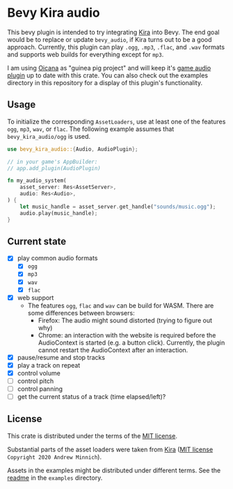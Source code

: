 # Bevy Kira audio

This bevy plugin is intended to try integrating [Kira][kira] into Bevy. The end goal would be to replace or update `bevy_audio`, if Kira turns out to be a good approach. Currently, this plugin can play `.ogg`, `.mp3`, `.flac`, and `.wav` formats and supports web builds for everything except for `mp3`.

I am using [Oicana][oicana] as "guinea pig project" and will keep it's [game audio plugin][oicana-audio] up to date with this crate. You can also check out the examples directory in this repository for a display of this plugin's functionality.

## Usage
To initialize the corresponding `AssetLoaders`, use at least one of the features `ogg`, `mp3`, `wav`, or `flac`. The following example assumes that `bevy_kira_audio/ogg` is used.

```rust
use bevy_kira_audio::{Audio, AudioPlugin};

// in your game's AppBuilder:
// app.add_plugin(AudioPlugin)

fn my_audio_system(
    asset_server: Res<AssetServer>,
    audio: Res<Audio>,
) {
    let music_handle = asset_server.get_handle("sounds/music.ogg");
    audio.play(music_handle);
}
```

## Current state
- [x] play common audio formats
  - [x] `ogg`
  - [x] `mp3`
  - [x] `wav`
  - [x] `flac`
- [x] web support
  - The features `ogg`, `flac` and `wav` can be build for WASM. There are some differences between browsers:
    - Firefox: The audio might sound distorted (trying to figure out why)
    - Chrome: an interaction with the website is required before the AudioContext is started (e.g. a button click). Currently, the plugin cannot restart the AudioContext after an interaction.
- [x] pause/resume and stop tracks
- [x] play a track on repeat
- [x] control volume
- [ ] control pitch
- [ ] control panning
- [ ] get the current status of a track (time elapsed/left)?

## License

This crate is distributed under the terms of the [MIT license](LICENSE.md).

Substantial parts of the asset loaders were taken from [Kira][kira] ([MIT license][kira-license] `Copyright 2020 Andrew Minnich`).

Assets in the examples might be distributed under different terms. See the [readme](examples/README.md#credits) in the `examples` directory.



[kira]: https://github.com/tesselode/kira
[kira-license]: https://github.com/tesselode/kira/blob/main/license.md
[rodio]: https://github.com/RustAudio/rodio
[oicana]: https://github.com/NiklasEi/oicana
[oicana-audio]: https://github.com/NiklasEi/oicana/blob/master/crates/oicana_plugin/src/audio.rs
